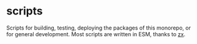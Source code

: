 # scripts

Scripts for building, testing, deploying the packages of this monorepo, or for general development. Most scripts are written in ESM, thanks to [zx](https://github.com/google/zx).
